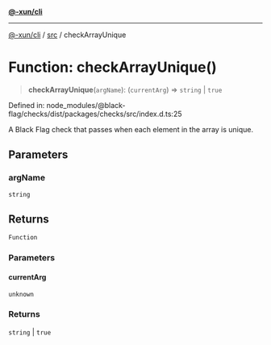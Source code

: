 [**@-xun/cli**](../../README.md)

***

[@-xun/cli](../../README.md) / [src](../README.md) / checkArrayUnique

# Function: checkArrayUnique()

> **checkArrayUnique**(`argName`): (`currentArg`) => `string` \| `true`

Defined in: node\_modules/@black-flag/checks/dist/packages/checks/src/index.d.ts:25

A Black Flag check that passes when each element in the array is unique.

## Parameters

### argName

`string`

## Returns

`Function`

### Parameters

#### currentArg

`unknown`

### Returns

`string` \| `true`
